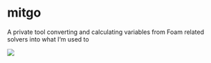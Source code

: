 # mitgo
A private tool converting and calculating variables from Foam related solvers into what I‘m used to

[![](http://rf.revolvermaps.com/h/m/a/0/ff0000/128/0/5hultrc6n70.png)](https://www.revolvermaps.com/livestats/5hultrc6n70/)
